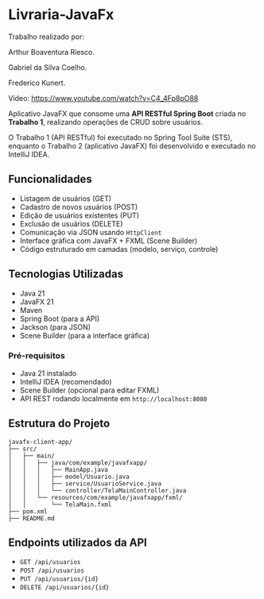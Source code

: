 # Livraria-JavaFx
Trabalho realizado por: 

Arthur Boaventura Riesco.

Gabriel da Silva Coelho.

Frederico Kunert.

Vídeo: https://www.youtube.com/watch?v=C4_4Fp8pO88

Aplicativo JavaFX que consome uma **API RESTful Spring Boot** criada no **Trabalho 1**, realizando operações de CRUD sobre usuários.

O Trabalho 1 (API RESTful) foi executado no Spring Tool Suite (STS), enquanto o Trabalho 2 (aplicativo JavaFX) foi desenvolvido e executado no IntelliJ IDEA.

## Funcionalidades

- Listagem de usuários (GET)
- Cadastro de novos usuários (POST)
- Edição de usuários existentes (PUT)
- Exclusão de usuários (DELETE)
- Comunicação via JSON usando `HttpClient`
- Interface gráfica com JavaFX + FXML (Scene Builder)
- Código estruturado em camadas (modelo, serviço, controle)

## Tecnologias Utilizadas

- Java 21
- JavaFX 21
- Maven
- Spring Boot (para a API)
- Jackson (para JSON)
- Scene Builder (para a interface gráfica)

### Pré-requisitos

- Java 21 instalado
- IntelliJ IDEA (recomendado)
- Scene Builder (opcional para editar FXML)
- API REST rodando localmente em `http://localhost:8080`

## Estrutura do Projeto

```
javafx-client-app/
├── src/
│   ├── main/
│   │   ├── java/com/example/javafxapp/
│   │   │   ├── MainApp.java
│   │   │   ├── model/Usuario.java
│   │   │   ├── service/UsuarioService.java
│   │   │   └── controller/TelaMainController.java
│   │   └── resources/com/example/javafxapp/fxml/
│   │       └── TelaMain.fxml
├── pom.xml
├── README.md
```

## Endpoints utilizados da API

- `GET /api/usuarios`
- `POST /api/usuarios`
- `PUT /api/usuarios/{id}`
- `DELETE /api/usuarios/{id}`

